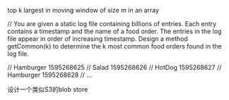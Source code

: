 top k largest in moving window of size m in an array

// You are given a static log file containing billions of entries. Each entry contains a timestamp and the name of a food order. The entries in the log file appear in order of increasing timestamp. Design a method getCommon(k) to determine the k most common food orders found in the log file.

// Hamburger          1595268625
// Salad              1595268626
// HotDog             1595268627
// Hamburger          1595268628
// ...

设计一个类似S3的blob store